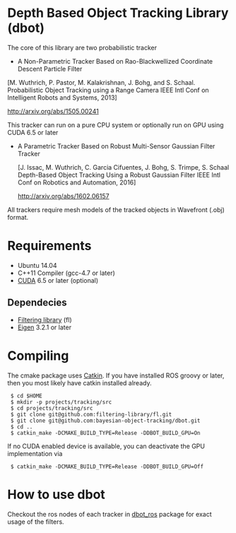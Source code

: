 # Depth Based Object Tracking Library (dbot)

The core of this library are two probabilistic tracker
 * A Non-Parametric Tracker Based on Rao-Blackwellized Coordinate Descent Particle Filter
 
  [M. Wuthrich, P. Pastor, M. Kalakrishnan, J. Bohg, and S. Schaal. Probabilistic Object Tracking using a Range Camera IEEE Intl Conf on Intelligent Robots and Systems, 2013]

  http://arxiv.org/abs/1505.00241
  
  This tracker can run on a pure CPU system or optionally run on GPU using CUDA 6.5 or later

 * A Parametric Tracker Based on Robust Multi-Sensor Gaussian Filter Tracker
 
   [J. Issac, M. Wuthrich, C. Garcia Cifuentes, J. Bohg, S. Trimpe, S. Schaal
   Depth-Based Object Tracking Using a Robust Gaussian Filter
   IEEE Intl Conf on Robotics and Automation, 2016] 

   http://arxiv.org/abs/1602.06157

All trackers require mesh models of the tracked objects in Wavefront (.obj) format.

# Requirements
 * Ubuntu 14.04
 * C++11 Compiler (gcc-4.7 or later)
 * [CUDA](https://developer.nvidia.com/cuda-downloads) 6.5 or later (optional)
 
## Dependecies
 * [Filtering library](https://github.com/filtering-library/fl) (fl)
 * [Eigen](http://eigen.tuxfamily.org/) 3.2.1 or later
 
# Compiling
 The cmake package uses [Catkin](https://github.com/ros/catkin). If you have installed ROS groovy or later, then you most likely have catkin installed already.

     $ cd $HOME
     $ mkdir -p projects/tracking/src  
     $ cd projects/tracking/src
     $ git clone git@github.com:filtering-library/fl.git
     $ git clone git@github.com:bayesian-object-tracking/dbot.git
     $ cd ..
     $ catkin_make -DCMAKE_BUILD_TYPE=Release -DDBOT_BUILD_GPU=On

If no CUDA enabled device is available, you can deactivate the GPU implementation via 

     $ catkin_make -DCMAKE_BUILD_TYPE=Release -DDBOT_BUILD_GPU=Off


# How to use dbot

Checkout the ros nodes of each tracker in [dbot_ros](https://github.com/bayesian-object-tracking/dbot_ros) package for exact usage of the filters.

 
